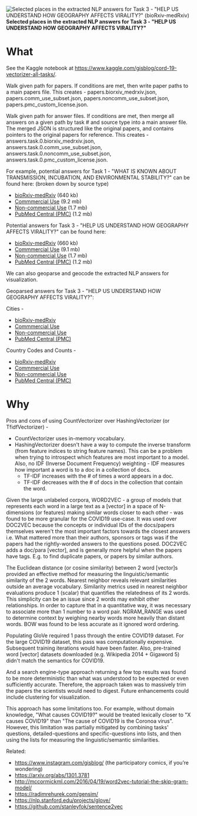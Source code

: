 ![Selected places in the extracted NLP answers for Task 3 - "HELP US UNDERSTAND HOW GEOGRAPHY AFFECTS VIRALITY?" (bioRxiv-medRxiv)](https://github.com/gisblog/nih-covid19/raw/master/covid19/kaggle/working/answers.task.3.biorxiv_medrxiv.json.jpg)
**Selected places in the extracted NLP answers for Task 3 - "HELP US UNDERSTAND HOW GEOGRAPHY AFFECTS VIRALITY?"**

# What

See the Kaggle notebook at https://www.kaggle.com/gisblog/cord-19-vectorizer-all-tasks/.

Walk given path for papers. If conditions are met, then write paper paths to a main papers file.
This creates - papers.biorxiv_medrxiv.json, papers.comm_use_subset.json, papers.noncomm_use_subset.json, papers.pmc_custom_license.json.

Walk given path for answer files. If conditions are met, then merge all answers on a given path by task # and source type into a main answer file. The merged JSON is structured like the original papers, and contains pointers to the original papers for reference.
This creates - answers.task.0.biorxiv_medrxiv.json, answers.task.0.comm_use_subset.json, answers.task.0.noncomm_use_subset.json, answers.task.0.pmc_custom_license.json.

For example, potential answers for Task 1 - "WHAT IS KNOWN ABOUT TRANSMISSION, INCUBATION, AND ENVIRONMENTAL STABILITY?" can be found here: (broken down by source type)
* <a href="//raw.githubusercontent.com/gisblog/nih-covid19/master/covid19/kaggle/working/answers.task.0.biorxiv_medrxiv.json">bioRxiv-medRxiv</a> (640 kb)
* <a href="//raw.githubusercontent.com/gisblog/nih-covid19/master/covid19/kaggle/working/answers.task.0.comm_use_subset.json">Commmercial Use</a> (9.2 mb)
* <a href="//raw.githubusercontent.com/gisblog/nih-covid19/master/covid19/kaggle/working/answers.task.0.noncomm_use_subset.json">Non-commercial Use</a> (1.7 mb)
* <a href="//raw.githubusercontent.com/gisblog/nih-covid19/master/covid19/kaggle/working/answers.task.0.pmc_custom_license.json">PubMed Central (PMC)</a> (1.2 mb)

Potential answers for Task 3 - "HELP US UNDERSTAND HOW GEOGRAPHY AFFECTS VIRALITY?" can be found here:
* <a href="//raw.githubusercontent.com/gisblog/nih-covid19/master/covid19/kaggle/working/answers.task.3.biorxiv_medrxiv.json">bioRxiv-medRxiv</a> (660 kb)
* <a href="//raw.githubusercontent.com/gisblog/nih-covid19/master/covid19/kaggle/working/answers.task.3.comm_use_subset.json">Commmercial Use</a> (9.1 mb)
* <a href="//raw.githubusercontent.com/gisblog/nih-covid19/master/covid19/kaggle/working/answers.task.3.noncomm_use_subset.json">Non-commercial Use</a> (1.7 mb)
* <a href="//raw.githubusercontent.com/gisblog/nih-covid19/master/covid19/kaggle/working/answers.task.3.pmc_custom_license.json">PubMed Central (PMC)</a> (1.2 mb)

We can also geoparse and geocode the extracted NLP answers for visualization.

Geoparsed answers for Task 3 - "HELP US UNDERSTAND HOW GEOGRAPHY AFFECTS VIRALITY?":

Cities -

* <a href="//raw.githubusercontent.com/gisblog/nih-covid19/master/covid19/kaggle/working/cities.answers.task.3.biorxiv_medrxiv.json">bioRxiv-medRxiv</a>
* <a href="//raw.githubusercontent.com/gisblog/nih-covid19/master/covid19/kaggle/working/cities.answers.task.3.comm_use_subset.json">Commmercial Use</a>
* <a href="//raw.githubusercontent.com/gisblog/nih-covid19/master/covid19/kaggle/working/cities.answers.task.3.noncomm_use_subset.json">Non-commercial Use</a>
* <a href="//raw.githubusercontent.com/gisblog/nih-covid19/master/covid19/kaggle/working/cities.answers.task.3.pmc_custom_license.json">PubMed Central (PMC)</a>

Country Codes and Counts -

* <a href="//raw.githubusercontent.com/gisblog/nih-covid19/master/covid19/kaggle/working/country_mentions.answers.task.3.biorxiv_medrxiv.json">bioRxiv-medRxiv</a>
* <a href="//raw.githubusercontent.com/gisblog/nih-covid19/master/covid19/kaggle/working/country_mentions.answers.task.3.comm_use_subset.json">Commmercial Use</a>
* <a href="//raw.githubusercontent.com/gisblog/nih-covid19/master/covid19/kaggle/working/country_mentions.answers.task.3.noncomm_use_subset.json">Non-commercial Use</a>
* <a href="//raw.githubusercontent.com/gisblog/nih-covid19/master/covid19/kaggle/working/country_mentions.answers.task.3.pmc_custom_license.json">PubMed Central (PMC)</a>

# Why

Pros and cons of using CountVectorizer over HashingVectorizer (or TfidfVectorizer) -
* CountVectorizer uses in-memory vocabulary.
* HashingVectorizer doesn't have a way to compute the inverse transform (from feature indices to string feature names). This can be a problem when trying to introspect which features are most important to a model. Also, no IDF (Inverse Document Frequency) weighting - IDF measures how important a word is to a doc in a collection of docs.
  * TF-IDF increases with the # of times a word appears in a doc.
  * TF-IDF decreases with the # of docs in the collection that contain the word.

Given the large unlabeled corpora, WORD2VEC - a group of models that represents each word in a large text as a [vector] in a space of N-dimensions (or features) making similar words closer to each other - was found to be more granular for the COVID19 use-case. It was used over DOC2VEC because the concepts or individual IDs of the docs/papers themselves weren't the most important factors towards the closest answers i.e. What mattered more than their authors, sponsors or tags was if the papers had the rightly-worded answers to the questions posed. DOC2VEC adds a doc/para [vector], and is generally more helpful when the papers have tags. E.g. to find duplicate papers, or papers by similar authors.

The Euclidean distance (or cosine similarity) between 2 word [vector]s provided an effective method for measuring the linguistic/semantic similarity of the 2 words. Nearest neighbor reveals relevant similarities outside an average vocabulary. Similarity metrics used in nearest neighbor evaluations produce 1 (scalar) that quantifies the relatedness of its 2 words. This simplicity can be an issue since 2 words may exhibit other relationships. In order to capture that in a quantitative way, it was necessary to associate more than 1 number to a word pair. NGRAM_RANGE was used to determine context by weighing nearby words more heavily than distant words. BOW was found to be less accurate as it ignored word ordering.

Populating GloVe required 1 pass through the entire COVID19 dataset. For the large COVID19 dataset, this pass was computationally expensive. Subsequent training iterations would have been faster. Also, pre-trained word [vector] datasets downloaded (e.g. Wikipedia 2014 + Gigaword 5) didn't match the semantics for COVID19.

And a search engine-type approach returning a few top results was found to be more deterministic than what was understood to be expected or even sufficiently accurate. Therefore, the approach taken was to massively trim the papers the scientists would need to digest. Future enhancements could include clustering for visualization.

This approach has some limitations too. For example, without domain knowledge, "What causes COVID19?" would be treated lexically closer to "X causes COVID19" than "The cause of COVID19 is the Coronoa virus". However, this limitation was partially mitigated by combining tasks' questions, detailed-questions and specific-questions into lists, and then using the lists for measuring the linguistic/semantic similarities.

Related:
* https://www.instagram.com/gisblog/ (the participatory comics, if you’re wondering)
* https://arxiv.org/abs/1301.3781
* http://mccormickml.com/2016/04/19/word2vec-tutorial-the-skip-gram-model/
* https://radimrehurek.com/gensim/
* https://nlp.stanford.edu/projects/glove/
* https://github.com/stanleyfok/sentence2vec
